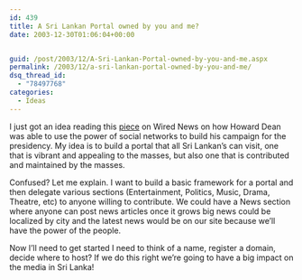 ```yaml
---
id: 439
title: A Sri Lankan Portal owned by you and me?
date: 2003-12-30T01:06:04+00:00


guid: /post/2003/12/A-Sri-Lankan-Portal-owned-by-you-and-me.aspx
permalink: /2003/12/a-sri-lankan-portal-owned-by-you-and-me/
dsq_thread_id:
  - "78497768"
categories:
  - Ideas
---
```

<body xmlns="http://www.w3.org/1999/xhtml">
    <div class="Section1">
        <p>
            I just got an idea reading this <a href="http://www.wired.com/news/wiredmag/1,2167,61735,00.html">piece</a> on
            Wired News on how Howard Dean was able to use the power of social networks to build
            his campaign for the presidency. My idea is to build a portal that all Sri Lankan&rsquo;s
            can visit, one that is vibrant and appealing to the masses, but also one that is contributed
            and maintained by the masses.
        </p>
        <p>
            Confused? Let me explain. I want to build a basic framework for a portal and then
            delegate various sections (Entertainment, Politics, Music, Drama, Theatre, etc) to
            anyone willing to contribute. We could have a News section where anyone can post news
            articles once it grows big news could be localized by city and the latest news would
            be on our site because we&rsquo;ll have the power of the people.
        </p>
        <p>
            Now I&rsquo;ll need to get started I need to think of a name, register a domain, decide
            where to host? If we do this right we&rsquo;re going to have a big impact on the media
            in Sri Lanka!
        </p>
    </div>
</body>